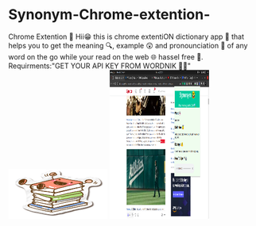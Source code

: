 # Synonym-Chrome-extention-
Chrome Extention 📌
  Hii😁 this is chrome extentiON dictionary app 🤖 that helps you to get the meaning 🔍, example 😲 and pronounciation 🙊 of any word on the go while your read on the web 🌐 hassel free 💪.
  Requirments:"GET YOUR API KEY FROM WORDNIK 🔐🔗"
  <img src="dict.png" style="width:200px; height:100px;"></img>
  <img src="screenshot_dict_cex.png" style="width:200px; height:300px;"></img>
  
